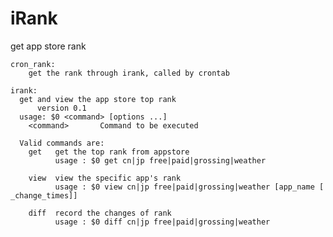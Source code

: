 iRank
=====

get app store rank

    cron_rank:
        get the rank through irank, called by crontab

    irank:
      get and view the app store top rank
          version 0.1
      usage: $0 <command> [options ...]
        <command>       Command to be executed

      Valid commands are:
        get   get the top rank from appstore
              usage : $0 get cn|jp free|paid|grossing|weather

        view  view the specific app's rank
              usage : $0 view cn|jp free|paid|grossing|weather [app_name [    _change_times]]

        diff  record the changes of rank
              usage : $0 diff cn|jp free|paid|grossing|weather


